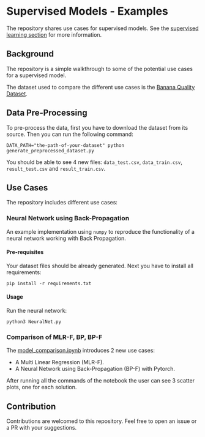 # Supervised Models - Examples

The repository shares use cases for supervised models. See the [supervised learning section](https://en.wikipedia.org/wiki/Supervised_learning) for more information.

## Background

The repository is a simple walkthrough to some of the potential use cases for a supervised model.

The dataset used to compare the different use cases is the [Banana Quality Dataset](https://www.kaggle.com/datasets/mrmars1010/banana-quality-dataset).

## Data Pre-Processing

To pre-process the data, first you have to download the dataset from its source. Then you can run the following command:

```
DATA_PATH="the-path-of-your-dataset" python generate_preprocessed_dataset.py
```

You should be able to see 4 new files: `data_test.csv`, `data_train.csv`, `result_test.csv` and `result_train.csv`.

## Use Cases

The repository includes different use cases:

### Neural Network using Back-Propagation

An example implementation using `numpy` to reproduce the functionality of a neural network working with Back Propagation.

#### Pre-requisites

Your dataset files should be already generated. Next you have to install all requirements:

```
pip install -r requirements.txt
```

#### Usage

Run the neural network:

```
python3 NeuralNet.py
```

### Comparison of MLR-F, BP, BP-F

The [model_comparison.ipynb](./model_comparison.ipynb) introduces 2 new use cases:

- A Multi Linear Regression (MLR-F).
- A Neural Network using Back-Propagation (BP-F) with Pytorch.

After running all the commands of the notebook the user can see 3 scatter plots, one for each solution.

## Contribution

Contributions are welcomed to this repository. Feel free to open an issue or a PR with your suggestions.
